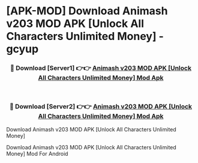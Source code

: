 # [APK-MOD] Download Animash v203 MOD APK [Unlock All Characters Unlimited Money] - gcyup


<div align="center">
<h3>🔴 Download [Server1] 👉👉 <a href="https://apk-comot.site?title=Animash_v203_MOD_APK_[Unlock_All_Characters_Unlimited_Money]">Animash v203 MOD APK [Unlock All Characters Unlimited Money] Mod Apk</a></h3><br>
<h3>🔴 Download [Server2] 👉👉 <a href="https://apk-comot.site?title=Animash_v203_MOD_APK_[Unlock_All_Characters_Unlimited_Money]">Animash v203 MOD APK [Unlock All Characters Unlimited Money] Mod Apk</a></h3>
</div>



Download Animash v203 MOD APK [Unlock All Characters Unlimited Money] 

Download Animash v203 MOD APK [Unlock All Characters Unlimited Money] Mod For Android